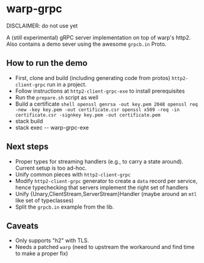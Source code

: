 # warp-grpc

DISCLAIMER: do not use yet

A (still experimental) gRPC server implementation on top of warp's http2.
Also contains a demo sever using the awesome `grpcb.in` Proto.

## How to run the demo

- First, clone and build (including generating code from protos) `http2-client-grpc` run in a project.
- Follow instructions at `http2-client-grpc-exe` to install prerequisites
- Run the `prepare.sh` script as well
- Build a certificate
        ```shell
        openssl genrsa -out key.pem 2048
        openssl req -new -key key.pem -out certificate.csr
        openssl x509 -req -in certificate.csr -signkey key.pem -out certificate.pem
        ```
- stack build
- stack exec -- warp-grpc-exe

## Next steps

* Proper types for streaming handlers (e.g., to carry a state around). Current setup is too ad-hoc.
* Unify common pieces with `http2-client-grpc`
* Modify `http2-client-grpc` generator to create a `data` record per service, hence typechecking that servers implement the right set of handlers
* Unify {Unary,ClientStream,ServerStream}Handler (maybe around an `mtl` like set of typeclasses)
* Split the `grpcb.in` example from the lib.

## Caveats

* Only supports "h2" with TLS.
* Needs a patched `warp` (need to upstream the workaround and find time to make a proper fix)
